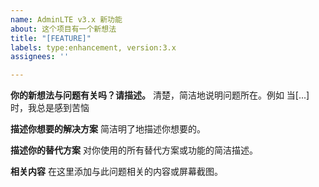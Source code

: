 ```yaml
---
name: AdminLTE v3.x 新功能
about: 这个项目有一个新想法
title: "[FEATURE]"
labels: type:enhancement, version:3.x
assignees: ''

---
```


**你的新想法与问题有关吗？请描述。**
清楚，简洁地说明问题所在。例如 当[...]时，我总是感到苦恼

**描述你想要的解决方案**
简洁明了地描述你想要的。

**描述你的替代方案**
对你使用的所有替代方案或功能的简洁描述。

**相关内容**
在这里添加与此问题相关的内容或屏幕截图。
